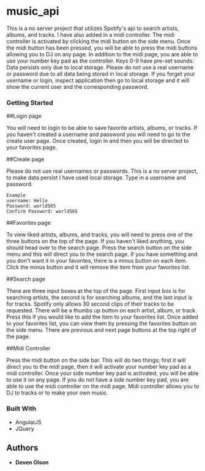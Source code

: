 # music_api

This is a no server project that utilizes Spotify's api to search artists, albums, and tracks. I have also added in a midi controller.
The midi controller is activated by clicking the midi button on the side menu. Once the midi button has been pressed, you will be able to
press the midi buttons allowing you to DJ on any page. In addition to the midi page, you are able to use your number key pad as the
controller. Keys 0-9 have pre-set sounds. Data persists only due to local storage. Please do not use a real username or password due
to all data being stored in local storage. If you forget your username or login, inspect application then go to local storage and it will show the
current user and the corresponding password.

### Getting Started

##Login page

You will need to login to be able to save favorite artists, albums, or tracks. If you haven't created a username and password you
will need to go to the create user page. Once created, login in and then you will be directed to your favorites page.

##Create page

Please do not use real usernames or passwords. This is a no server project, to make data persist I have used local storage. Type in a
username and password.

```
Example
username: Hello
Password: world565
Confirm Password: world565
```

##Favorites page

To view liked artists, albums, and tracks, you will need to press one of the three buttons on the top of the page. If you haven't liked
anything, you should head over to the search page. Press the search button on the side menu and this will direct you to the search page. If you have
something and you don't want it in your favorites, there is a minus button on each item. Click the minus button and it will remove the item from your
favorites list.

##Search page

There are three input boxes at the top of the page. First input box is for searching artists, the second is for searching albums,
and the last input is for tracks. Spotify only allows 30 second clips of their tracks to be requested. There will be a thumbs up button
on each artist, album, or track. Press this if you would like to add the item to your favorites list. Once added to your favorites list,
you can view them by pressing the favorites button on the side menu. There are previous and next page buttons at the top right of the page.

##Midi Controller

Press the midi button on the side bar. This will do two things; first it will direct you to the midi page, then it will activate your number
key pad as a midi controller. Once your side number key pad is activated, you will be able to use it on any page. If you do not have a
side number key pad, you are able to use the midi controller on the midi page. Midi controller allows you to DJ to tracks or to make your
own music.


### Built With

* AngularJS
* JQuery

## Authors

* **Deven Olson**
